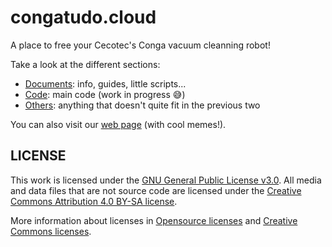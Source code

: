 # congatudo.cloud

A place to free your Cecotec's Conga vacuum cleanning robot!

Take a look at the different sections:

* [Documents](docs): info, guides, little scripts...
* [Code](src): main code (work in progress 😅)
* [Others](other): anything that doesn't quite fit in the previous two

You can also visit our [web page](https://congatudo.cloud) (with cool memes!).

## LICENSE

This work is licensed under the [GNU General Public License v3.0](LICENSE-GPLV30). All media and data files that are not source code are licensed under the [Creative Commons Attribution 4.0 BY-SA license](LICENSE-CCBYSA40).

More information about licenses in [Opensource licenses](https://opensource.org/licenses/) and [Creative Commons licenses](https://creativecommons.org/licenses/).
